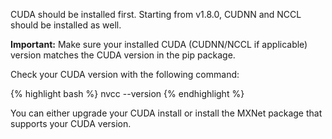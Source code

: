 CUDA should be installed first. Starting from v1.8.0, CUDNN and NCCL should be installed as well.

**Important:** Make sure your installed CUDA (CUDNN/NCCL if applicable) version matches the CUDA version in the pip package.  

Check your CUDA version with the following command:

{% highlight bash %}
nvcc --version
{% endhighlight %}

You can either upgrade your CUDA install or install the MXNet package that supports your CUDA version.